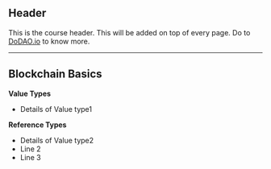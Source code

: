 ## Header
This is the course header. This will be added on top of every page. Do to [DoDAO.io](https://www.dodao.io) to know more.

 ---
 
 ## Blockchain Basics
 
 **Value Types**        
- Details of Value type1
 
 **Reference Types**        
- Details of Value type2
- Line 2
- Line 3
 
 
